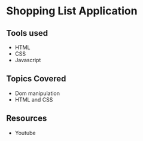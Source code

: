 # Shopping List Application

## Tools used

* HTML
* CSS
* Javascript

## Topics Covered


* Dom manipulation
* HTML and CSS


##  Resources

* Youtube

